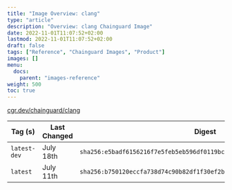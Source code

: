 ```yaml
---
title: "Image Overview: clang"
type: "article"
description: "Overview: clang Chainguard Image"
date: 2022-11-01T11:07:52+02:00
lastmod: 2022-11-01T11:07:52+02:00
draft: false
tags: ["Reference", "Chainguard Images", "Product"]
images: []
menu:
  docs:
    parent: "images-reference"
weight: 500
toc: true
---
```


[cgr.dev/chainguard/clang](https://github.com/chainguard-images/images/tree/main/images/clang)

| Tag (s)       | Last Changed | Digest                                                                    |
|---------------|--------------|---------------------------------------------------------------------------|
|  `latest-dev` | July 18th    | `sha256:e5badf6156216f7e5feb5eb596df0119bc3991cd9dc54db9f04eb3d8e7dc7293` |
|  `latest`     | July 11th    | `sha256:b750120eccfa738d74c90b82df1f30ef2baded2af0bee3525c62c4340e4e152d` |



